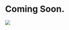 <div class="flex flex-col justify-center w-full">
<h1 class="text-center"> Coming Soon. </h1> 
<img class="w-full" src="/info/works/coming-soon.svg" />
</div>
